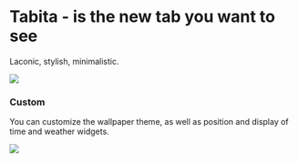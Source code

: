 # Tabita - is the new tab you want to see

Laconic, stylish, minimalistic.

<img src="https://lh3.googleusercontent.com/BhVxRUP9HQx-Tkdmlz-WfTwURDwNs7kpXc-A5Q8j5E5D2-MhxY2FvOUHmWqPgwn0yTwf_Y6lPQ8DlB2P2FDa-BiXQs-7PV9ybkOAWn4lFAbSqphiWtXz5kYRbMqduUM6OCLjaeK8QlLxkTjXmTP_KqAhRusuYzWK63CZr-kE22sGVYJbjzWJhaG6EYRAQ4AB1lDPR_dLZNQ8_DvL7FoVjrheaI9i3l3ikR6KBtpQSQFmKbatWBDuz7nnXi9BZHBefin_eJ2Gv6fYPlJI4RN4S0CuTQZ-O0iSdgNfPpZzDquqGrPcsI0kz-vRKtvVBTR1hXIs2fftMo5rDpXOxrfmACkgrEk2DtijhM703xmpFpXCjMsLJTssYkkrEGwrVNqhPJS3z5y3cHppmCMWN0wVFeuwH0pIbJv4iMZElSOIuIRtDp7HAKnVtMEu4XIeBrkjPw5vxoP6iiPCMwTFm8r81Ga6_Ms9xc2gfa1Bi-vwVkgpabSp6CRjI8iNTATetMKNH5TNhADxWV_BoOYHmuDGDq89oJlj-pY2isJS_hJAlwq2veDUs1blf82DDdXq9ykWfDcyvPgrt4VmRb_OEEr52eryrevI6nR40Qp1RNztHrx6gJl1K9riIclHMXfEL8u3y6qvOzeKuecLg-RJajS9glFYxvmZwDOhoPZmrMnDQhZ3IfCd3pMa6N-CHowSAXDm_rt2A08JdxKAQSY8x2HPvyfnYobAWnWXcWvVZ59srN0wNU4gNGqCKB4bCgOWzO55SzbjUBzLcbrO4qpG0udMiKqZsTlmXi9yqmoYaRFvcL1fEq2XrVs4z9wffKV6X6v4HaOt0Fbgz9DEQKsSZazcLkZkXQlqMkvmENp7e7BC_JwcgYb5Pvq7VfHA7sIa8nx3HbeOYURUenCKp5Yvsfl8GudrgBMNo2niqGRZTIU503nWfDt8vTk_ucELSta49tNgimrGdzv_6-CEPDVO-Gr1bw=w1280-h824-no?authuser=0" />

### Custom

You can customize the wallpaper theme, as well as position and display of time and weather widgets.

<img src="https://lh3.googleusercontent.com/IhDCYoZkhCrf9vpApNG1-y7tsNTV2NBwUKCOrjRs9fDQ5Ycm_zYuGJtweBXZ0uvBwmeVx5OwFmew8XR-HTKHQQ8A-zJOa46llyOI-YjNBR078lLFWx9lpvfJnrVT3H1QDb5jK6nquJiPsD57e5ltilzYwuUQKN203oCSqg0SfQRAssQDI3NIC5z6FwSUYT37Zu12ks63P2Wn-TlHrMHrSshLNS5_jWmMna8qE3fP3A4hd-6y-WboFPbnYai_YSXI1YfygGzQJHwEP03o5iZ2YvDGnlcz-S3HUX-reujAAQS72-4iS-4JJeMNpBbFeWnXiphKr9Zwcpf8Bp38lwEmVM9DodIkhtQqBhKih5NJDzBjFb9dnlQbD8pGNBhaQDGhoJd8pemFJNCPXS-JxoTh1-MwKRrCgQ6iEfs31c24b1Yy1eYsNFU5aOwqMI1En3FuGhuCugSoCGtdfZxtI9d9-itvTzgVxl6J_LHydOohYRO_NvdKYRvh_8KyvVEayj3MfN2AHX5Sn0MFjLrj9ptsXFRedR5MPWW9OzpAHyJisRMamQTkv4ensDVc6u0z0CbvItT9nRWqOCXON8w9yBsuV1GU7xQFZJCbsSW93-5Vik2koIX0snNH2cJSvjE_PKVQ4LbVhNJki5LlteY5uXC54OM4sKfFy0O0d6V6YyhqGBwJgNfF_DuRpxIt6UT8QTviMvr1P9dgnoo7b2pGJbTPlVN0yLf69iGkRq_0MJi5gXrj4x300qnLrcevqdt71LKyYzT7BnDQkYJRVHNtKGqQecj-gVO9W_sfDZ8vYmEb1SSHpyOlI_-z1r6d7qR87zBUp-yawWkGRQGokhGyU0n0G0TQK-DlJGseL80NZZMTDXqMtUhpUwkKxUrqHAK0aWW3mAJChMkHQiAghWo_wMrgR-4xm3ndYP0BiLmBA_HWLIk54ybvBKtbzAcT-WNcniIkM85DoQpUAqx4q0AUIsJNyQ=w1280-h826-no?authuser=0" />
